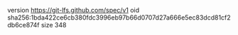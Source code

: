 version https://git-lfs.github.com/spec/v1
oid sha256:1bda422ce6cb380fdc3996eb97b66d0707d27a666e5ec83dcd81cf2db6ce874f
size 348
